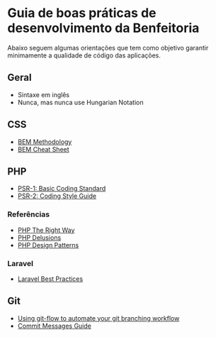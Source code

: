# Guia de boas práticas de desenvolvimento da Benfeitoria

Abaixo seguem algumas orientações que tem como objetivo garantir minimamente a qualidade de código das aplicações.

## Geral

* Sintaxe em inglês
* Nunca, mas nunca use Hungarian Notation

## CSS

* [BEM Methodology](http://getbem.com/)
* [BEM Cheat Sheet](https://9elements.com/bem-cheat-sheet/)

## PHP

* [PSR-1: Basic Coding Standard](https://www.php-fig.org/psr/psr-1/)
* [PSR-2: Coding Style Guide](https://www.php-fig.org/psr/psr-2/)

### Referências

* [PHP The Right Way](https://phptherightway.com/)
* [PHP Delusions](https://phpdelusions.net/)
* [PHP Design Patterns](https://refactoring.guru/design-patterns/php)

### Laravel

* [Laravel Best Practices](https://github.com/alexeymezenin/laravel-best-practices)

## Git

* [Using git-flow to automate your git branching workflow](https://jeffkreeftmeijer.com/git-flow/)
* [Commit Messages Guide](https://github.com/RomuloOliveira/commit-messages-guide)
